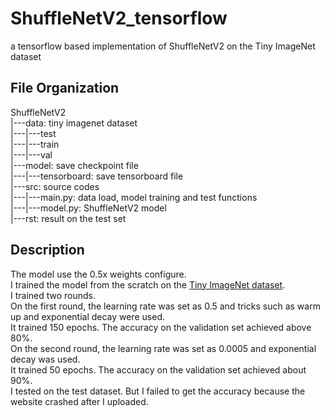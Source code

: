 # ShuffleNetV2_tensorflow
a tensorflow based implementation of ShuffleNetV2 on the Tiny ImageNet dataset

## File Organization
ShuffleNetV2  
|---data: tiny imagenet dataset  
|---|---test  
|---|---train  
|---|---val  
|---model: save checkpoint file  
|---|---tensorboard: save tensorboard file  
|---src: source codes  
|---|---main.py: data load, model training and test functions  
|---|---model.py: ShuffleNetV2 model  
|---rst: result on the test set  
##  Description
The model use the 0.5x weights configure.  
I trained the model from the scratch on the [Tiny ImageNet dataset](http://tiny-imagenet.herokuapp.com/).  
I trained two rounds.  
On the first round, the learning rate was set as 0.5 and tricks such as warm up and exponential decay were used.  
It trained 150 epochs. The accuracy on the validation set achieved above 80%.  
On the second round, the learning rate was set as 0.0005 and exponential decay was used.  
It trained 50 epochs. The accuracy on the validation set achieved about 90%.  
I tested on the test dataset. But I failed to get the accuracy because the website crashed after I uploaded.
